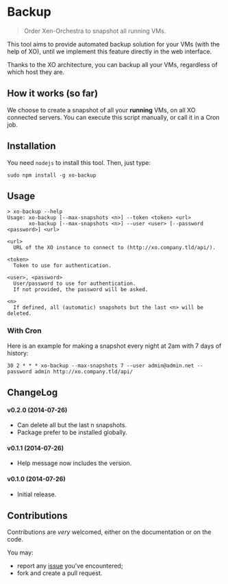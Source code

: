 # Backup

> Order Xen-Orchestra to snapshot all running VMs.

This tool aims to provide automated backup solution for your VMs (with the help of XO), until we implement this feature directly in the web interface.

Thanks to the XO architecture, you can backup all your VMs, regardless of which host they are.

## How it works (so far)

We choose to create a snapshot of all your **running** VMs, on all XO connected servers. You can execute this script manually, or call it in a Cron job.

## Installation

You need `nodejs` to install this tool. Then, just type:

`sudo npm install -g xo-backup`

## Usage

```
> xo-backup --help
Usage: xo-backup [--max-snapshots <n>] --token <token> <url>
       xo-backup [--max-snapshots <n>] --user <user> [--password <password>] <url>

<url>
  URL of the XO instance to connect to (http://xo.company.tld/api/).

<token>
  Token to use for authentication.

<user>, <password>
  User/password to use for authentication.
  If not provided, the password will be asked.

<n>
  If defined, all (automatic) snapshots but the last <n> will be deleted.
```

### With Cron

Here is an example for making a snapshot every night at 2am with 7 days of history:

```
30 2 * * * xo-backup --max-snapshots 7 --user admin@admin.net --password admin http://xo.company.tld/api/
```

## ChangeLog

#### v0.2.0 (2014-07-26)
- Can delete all but the last n snapshots.
- Package prefer to be installed globally.

#### v0.1.1 (2014-07-26)
- Help message now includes the version.

#### v0.1.0 (2014-07-26)
- Initial release.

## Contributions

Contributions are *very* welcomed, either on the documentation or on
the code.

You may:

- report any [issue](https://github.com/vatesfr/xo-tools/issues)
  you've encountered;
- fork and create a pull request.
